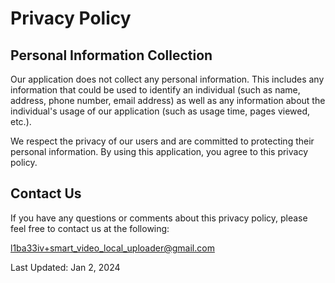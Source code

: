 # Privacy Policy

## Personal Information Collection

Our application does not collect any personal information. This includes any information that could be used to identify an individual (such as name, address, phone number, email address) as well as any information about the individual's usage of our application (such as usage time, pages viewed, etc.).

We respect the privacy of our users and are committed to protecting their personal information. By using this application, you agree to this privacy policy.

## Contact Us

If you have any questions or comments about this privacy policy, please feel free to contact us at the following:

l1ba33iv+smart_video_local_uploader@gmail.com

Last Updated: Jan 2, 2024
